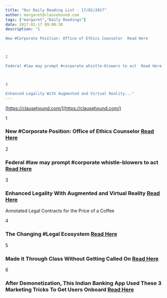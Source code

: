 ```yaml
---
title: "Our Daily Reading List - 17/02/2017"
author: margaret@clausehound.com
tags: ["margaret","Daily Readings"]
date: 2017-02-17 09:00:38
description: "1

New #Corporate Position: Office of Ethics Counselor  Read Here



2

Federal #law may prompt #corporate whistle-blowers to act  Read Here



3

Enhanced Legality With Augmented and Virtual Reality..."
---
```


[https://clausehound.com/](https://clausehound.com/)

1

### New #Corporate Position: Office of Ethics Counselor  [Read Here](https://goo.gl/Qg08Qo)

2

### Federal #law may prompt #corporate whistle-blowers to act  [Read Here](https://goo.gl/oslOLu)

3

### Enhanced Legality With Augmented and Virtual Reality  [Read Here](https://goo.gl/iBi1st)

Annotated Legal Contracts
for the Price of a Coffee

4

### The Changing #Legal Ecosystem  [Read Here](https://goo.gl/0VF5v0)

5

### Made it Through Class Without Getting Called On [Read Here](https://www.pinterest.com/pin/326440672961559576/)

6

### After Demonetization, This Indian Banking App Used These 3 Marketing Tricks To Get Users Onboard  [Read Here](http://www.forbes.com/sites/joeescobedo/2017/02/13/after-demonetization-this-indian-banking-app-used-these-3-marketing-tricks-to-get-users-onboard/#24ecad69a412)